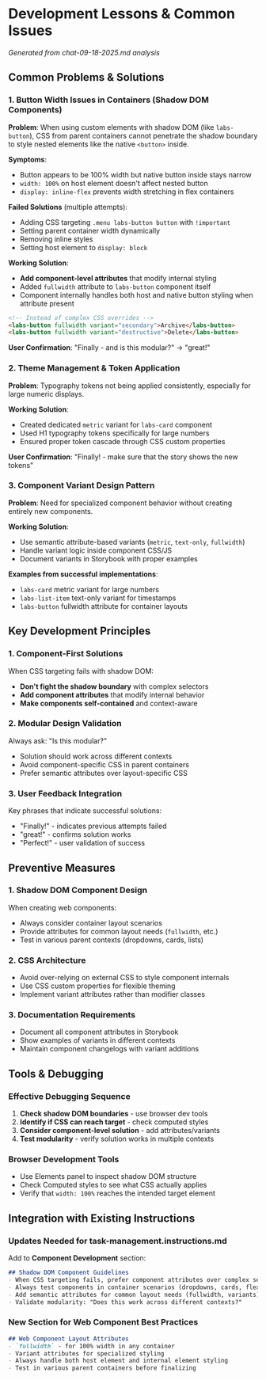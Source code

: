 # Development Lessons & Common Issues
*Generated from chat-09-18-2025.md analysis*

## Common Problems & Solutions

### 1. Button Width Issues in Containers (Shadow DOM Components)

**Problem**: When using custom elements with shadow DOM (like `labs-button`), CSS from parent containers cannot penetrate the shadow boundary to style nested elements like the native `<button>` inside.

**Symptoms**:
- Button appears to be 100% width but native button inside stays narrow
- `width: 100%` on host element doesn't affect nested button
- `display: inline-flex` prevents width stretching in flex containers

**Failed Solutions** (multiple attempts):
- Adding CSS targeting `.menu labs-button button` with `!important`
- Setting parent container width dynamically
- Removing inline styles
- Setting host element to `display: block`

**Working Solution**: 
- **Add component-level attributes** that modify internal styling
- Added `fullwidth` attribute to `labs-button` component itself
- Component internally handles both host and native button styling when attribute present

```html
<!-- Instead of complex CSS overrides -->
<labs-button fullwidth variant="secondary">Archive</labs-button>
<labs-button fullwidth variant="destructive">Delete</labs-button>
```

**User Confirmation**: "Finally - and is this modular?" → "great!"

### 2. Theme Management & Token Application

**Problem**: Typography tokens not being applied consistently, especially for large numeric displays.

**Working Solution**: 
- Created dedicated `metric` variant for `labs-card` component
- Used H1 typography tokens specifically for large numbers
- Ensured proper token cascade through CSS custom properties

**User Confirmation**: "Finally! - make sure that the story shows the new tokens"

### 3. Component Variant Design Pattern

**Problem**: Need for specialized component behavior without creating entirely new components.

**Working Solution**:
- Use semantic attribute-based variants (`metric`, `text-only`, `fullwidth`)
- Handle variant logic inside component CSS/JS
- Document variants in Storybook with proper examples

**Examples from successful implementations**:
- `labs-card` metric variant for large numbers
- `labs-list-item` text-only variant for timestamps
- `labs-button` fullwidth attribute for container layouts

## Key Development Principles

### 1. Component-First Solutions
When CSS targeting fails with shadow DOM:
- **Don't fight the shadow boundary** with complex selectors
- **Add component attributes** that modify internal behavior
- **Make components self-contained** and context-aware

### 2. Modular Design Validation
Always ask: "Is this modular?" 
- Solution should work across different contexts
- Avoid component-specific CSS in parent containers
- Prefer semantic attributes over layout-specific CSS

### 3. User Feedback Integration
Key phrases that indicate successful solutions:
- "Finally!" - indicates previous attempts failed
- "great!" - confirms solution works
- "Perfect!" - user validation of success

## Preventive Measures

### 1. Shadow DOM Component Design
When creating web components:
- Always consider container layout scenarios
- Provide attributes for common layout needs (`fullwidth`, etc.)
- Test in various parent contexts (dropdowns, cards, lists)

### 2. CSS Architecture
- Avoid over-relying on external CSS to style component internals
- Use CSS custom properties for flexible theming
- Implement variant attributes rather than modifier classes

### 3. Documentation Requirements
- Document all component attributes in Storybook
- Show examples of variants in different contexts
- Maintain component changelogs with variant additions

## Tools & Debugging

### Effective Debugging Sequence
1. **Check shadow DOM boundaries** - use browser dev tools
2. **Identify if CSS can reach target** - check computed styles
3. **Consider component-level solution** - add attributes/variants
4. **Test modularity** - verify solution works in multiple contexts

### Browser Development Tools
- Use Elements panel to inspect shadow DOM structure
- Check Computed styles to see what CSS actually applies
- Verify that `width: 100%` reaches the intended target element

## Integration with Existing Instructions

### Updates Needed for task-management.instructions.md

Add to **Component Development** section:
```markdown
## Shadow DOM Component Guidelines
- When CSS targeting fails, prefer component attributes over complex selectors
- Always test components in container scenarios (dropdowns, cards, flexbox)
- Add semantic attributes for common layout needs (fullwidth, variants)
- Validate modularity: "Does this work across different contexts?"
```

### New Section for Web Component Best Practices
```markdown
## Web Component Layout Attributes
- `fullwidth` - for 100% width in any container
- Variant attributes for specialized styling
- Always handle both host element and internal element styling
- Test in various parent containers before finalizing
```